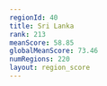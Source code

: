 ```yaml
---
regionId: 40
title: Sri Lanka
rank: 213
meanScore: 58.85
globalMeanScore: 73.46
numRegions: 220
layout: region_score
---
```


